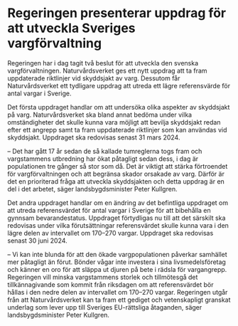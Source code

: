 # Regeringen presenterar uppdrag för att utveckla Sveriges vargförvaltning

Regeringen har i dag tagit två beslut för att utveckla den svenska vargförvaltningen. Naturvårdsverket ges ett nytt uppdrag att ta fram uppdaterade riktlinjer vid skyddsjakt av varg. Dessutom får Naturvårdsverket ett tydligare uppdrag att utreda ett lägre referensvärde för antal vargar i Sverige.

Det första uppdraget handlar om att undersöka olika aspekter av skyddsjakt på varg. Naturvårdsverket ska bland annat bedöma under vilka omständigheter det skulle kunna vara möjligt att bevilja skyddsjakt redan efter ett angrepp samt ta fram uppdaterade riktlinjer som kan användas vid skyddsjakt. Uppdraget ska redovisas senast 31 mars 2024.

– Det har gått 17 år sedan de så kallade tumreglerna togs fram och vargstammens utbredning har ökat påtagligt sedan dess, i dag är populationen tre gånger så stor som då. Det är viktigt att stärka förtroendet för vargförvaltningen och att begränsa skador orsakade av varg. Därför är det en prioriterad fråga att utveckla skyddsjakten och detta uppdrag är en del i det arbetet, säger landsbygdsminister Peter Kullgren.

Det andra uppdraget handlar om en ändring av det befintliga uppdraget om att utreda referensvärdet för antal vargar i Sverige för att bibehålla en gynnsam bevarandestatus. Uppdraget förtydligas nu till att det särskilt ska redovisas under vilka förutsättningar referensvärdet skulle kunna vara i den lägre delen av intervallet om 170–270 vargar. Uppdraget ska redovisas senast 30 juni 2024.

– Vi kan inte blunda för att den ökade vargpopulationen påverkar samhället mer påtagligt än förut. Bönder vågar inte investera i sina livsmedelsföretag och känner en oro för att släppa ut djuren på bete i rädsla för vargangrepp. Regeringen vill minska vargstammens storlek och tillmötesgå det tillkännagivande som kommit från riksdagen om att referensvärdet bör hållas i den nedre delen av intervallet om 170–270 vargar. Regeringen utgår från att Naturvårdsverket kan ta fram ett gediget och vetenskapligt granskat underlag som lever upp till Sveriges EU-rättsliga åtaganden, säger landsbygdsminister Peter Kullgren.
